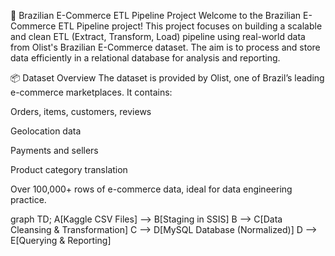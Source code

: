 🛒 Brazilian E-Commerce ETL Pipeline Project
Welcome to the Brazilian E-Commerce ETL Pipeline project!
This project focuses on building a scalable and clean ETL (Extract, Transform, Load) pipeline using real-world data from Olist's Brazilian E-Commerce dataset. The aim is to process and store data efficiently in a relational database for analysis and reporting.

📦 Dataset Overview
The dataset is provided by Olist, one of Brazil’s leading e-commerce marketplaces. It contains:

Orders, items, customers, reviews

Geolocation data

Payments and sellers

Product category translation

Over 100,000+ rows of e-commerce data, ideal for data engineering practice.

graph TD;
  A[Kaggle CSV Files] --> B[Staging in SSIS]
  B --> C[Data Cleansing & Transformation]
  C --> D[MySQL Database (Normalized)]
  D --> E[Querying & Reporting]
